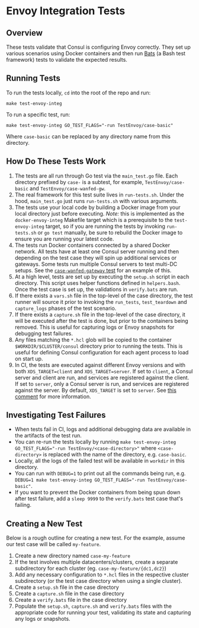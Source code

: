 # Envoy Integration Tests

## Overview

These tests validate that Consul is configuring Envoy correctly. They set up various scenarios using Docker containers and then run
[Bats](https://github.com/sstephenson/bats) (a Bash test framework) tests to validate the expected results.

## Running Tests

To run the tests locally, `cd` into the root of the repo and run:

```console
make test-envoy-integ
```

To run a specific test, run:

```console
make test-envoy-integ GO_TEST_FLAGS="-run TestEnvoy/case-basic"
```

Where `case-basic` can be replaced by any directory name from this directory.

## How Do These Tests Work

1. The tests are all run through Go test via the `main_test.go` file. Each directory prefixed by `case-` is a subtest, for example,
`TestEnvoy/case-basic` and `TestEnvoy/case-wanfed-gw`.
2. The real framework for this test suite lives in `run-tests.sh`. Under the hood, `main_test.go` just runs `run-tests.sh` with
   various arguments.
3. The tests use your local code by building a Docker image from your local directory just before executing.
   _Note:_ this is implemented as the `docker-envoy-integ` Makefile target which is a prerequisite to the `test-envoy-integ` target,
   so if you are running the tests by invoking `run-tests.sh` or `go test` manually, be sure to rebuild the Docker image to ensure
   you are running your latest code.
4. The tests run Docker containers connected by a shared Docker network. All tests have at least one Consul server running and then
   depending on the test case they will spin up additional services or gateways. Some tests run multiple Consul servers to test
   multi-DC setups. See the [`case-wanfed-gateway` test](./case-wanfed-gw) for an example of this.
5. At a high level, tests are set up by executing the `setup.sh` script in each directory. This script uses helper functions
   defined in `helpers.bash`. Once the test case is set up, the validations in `verify.bats` are run.
6. If there exists a `vars.sh` file in the top-level of the case directory, the test runner will source it prior to invoking
   the `run_tests`, `test_teardown` and `capture_logs` phases of the test scenario.
7. If there exists a `capture.sh` file in the top-level of the case directory, it will be executed after the test is done, but prior to
   the containers being removed. This is useful for capturing logs or Envoy snapshots for debugging test failures.
8. Any files matching the `*.hcl` glob will be copied to the container `$WORKDIR/$CLUSTER/consul` directory prior to running the tests.
   This is useful for defining Consul configuration for each agent process to load on start up.
9. In CI, the tests are executed against different Envoy versions and with both `XDS_TARGET=client` and `XDS_TARGET=server`.
   If set to `client`, a Consul server and client are run, and services are registered against the client. If set to `server`,
   only a Consul server is run, and services are registered against the server. By default, `XDS_TARGET` is set to `server`.
   See [this comment](https://github.com/hernad/consul/blob/70bb6a2abdbc5ed4a6e728e8da243c5394a631d1/test/integration/connect/envoy/run-tests.sh#L178-L212) for more information.

## Investigating Test Failures

* When tests fail in CI, logs and additional debugging data are available in the artifacts of the test run.
* You can re-run the tests locally by running `make test-envoy-integ GO_TEST_FLAGS="-run TestEnvoy/<case-directory>"` where `<case-directory>` is
  replaced with the name of the directory, e.g. `case-basic`.
* Locally, all the logs of the failed test will be available in `workdir` in this directory.
* You can run with `DEBUG=1` to print out all the commands being run, e.g. `DEBUG=1 make test-envoy-integ GO_TEST_FLAGS="-run TestEnvoy/case-basic"`.
* If you want to prevent the Docker containers from being spun down after test failure, add a `sleep 9999` to the `verify.bats` test case that's failing.

## Creating a New Test

Below is a rough outline for creating a new test. For the example, assume our test case will be called `my-feature`.
1. Create a new directory named `case-my-feature`
2. If the test involves multiple datacenters/clusters, create a separate subdirectory for each cluster (eg. `case-my-feature/{dc1,dc2}`)
3. Add any necessary configuration to `*.hcl` files in the respective cluster subdirectory (or the test case directory when using a single cluster).
4. Create a `setup.sh` file in the case directory
5. Create a `capture.sh` file in the case directory
6. Create a `verify.bats` file in the case directory
7. Populate the `setup.sh`, `capture.sh` and `verify.bats` files with the appropriate code for running your test, validating its state and capturing any logs or snapshots.
